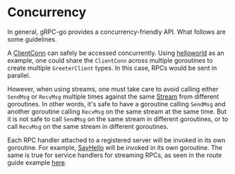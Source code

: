 # Concurrency

In general, gRPC-go provides a concurrency-friendly API. What follows are some
guidelines.

A [ClientConn][client-conn] can safely be accessed concurrently. Using
[helloworld][helloworld] as an example, one could share the `ClientConn` across
multiple goroutines to create multiple `GreeterClient` types. In this case, RPCs
would be sent in parallel.

However, when using streams, one must take care to avoid calling either
`SendMsg` or `RecvMsg` multiple times against the same [Stream][stream] from
different goroutines. In other words, it's safe to have a goroutine calling
`SendMsg` and another goroutine calling `RecvMsg` on the same stream at the same
time. But it is not safe to call `SendMsg` on the same stream in different
goroutines, or to call `RecvMsg` on the same stream in different goroutines.

Each RPC handler attached to a registered server will be invoked in its own
goroutine. For example, [SayHello][say-hello] will be invoked in its own
goroutine. The same is true for service handlers for streaming RPCs, as seen
in the route guide example [here][route-guide-stream].

[helloworld]: https://github.com/grpc/grpc-go/blob/master/examples/helloworld/greeter_client/main.go#L43
[client-conn]: https://godoc.org/google.golang.org/grpc#ClientConn
[stream]: https://godoc.org/google.golang.org/grpc#Stream
[say-hello]: https://github.com/grpc/grpc-go/blob/master/examples/helloworld/greeter_server/main.go#L41
[route-guide-stream]: https://github.com/grpc/grpc-go/blob/master/examples/route_guide/server/server.go#L126

